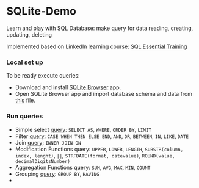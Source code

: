 # SQLite-Demo
Learn and play with SQL Database: make query for data reading, creating, updating, deleting

Implemented based on LinkedIn learning course:
[SQL Essential Training](https://www.linkedin.com/learning/sql-essential-training-20685933)

### Local set up

To be ready execute queries: 
- Download and install [SQLite Browser](https://sqlitebrowser.org/dl/) app.
- Open SQLite Browser app and import database schema and data from [this](database/WSDA_Music.db) file.

### Run queries

- Simple select [query](query/01-select.sql): `SELECT AS`, `WHERE`, `ORDER BY`, `LIMIT`
- Filter [query](query/02-filter.sql): `CASE WHEN THEN ELSE END`, `AND`, `OR`, `BETWEEN`, `IN`, `LIKE`, `DATE`
- Join [query](query/03-join.sql): `INNER JOIN ON`
- Modification Functions query: `UPPER`, `LOWER`, `LENGTH`, `SUBSTR(column, index, lenght)`, `||`, `STRFDATE(format, datevalue)`, `ROUND(value, decimalDigitsNumber)`
- Aggregation Functions query: `SUM`, `AVG`, `MAX`, `MIN`, `COUNT`
- Grouping [query](query/06-grouping.sql): `GROUP BY`, `HAVING`
- 